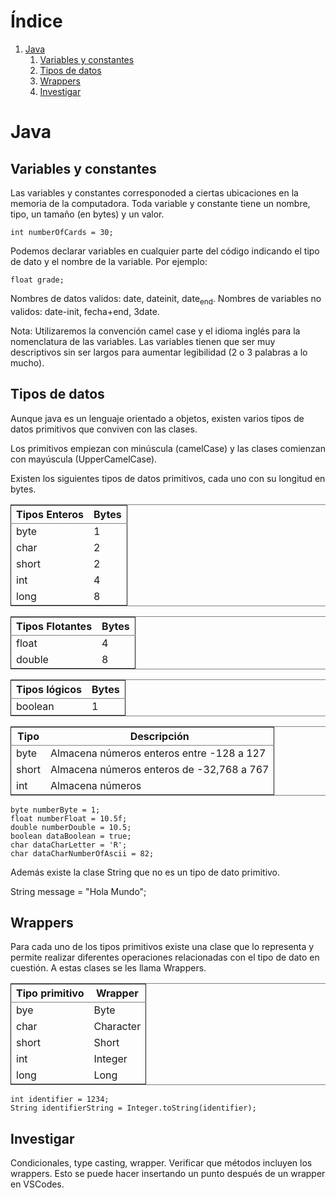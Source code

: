 
# &Iacute;ndice

1.  [Java](#orgeda45df)
    1.  [Variables y constantes](#orgc43d3c2)
    2.  [Tipos de datos](#orgaeb707a)
    3.  [Wrappers](#org244d42e)
    4.  [Investigar](#orgab975f6)



<a id="orgeda45df"></a>

# Java


<a id="orgc43d3c2"></a>

## Variables y constantes

Las variables y constantes corresponoded a ciertas ubicaciones en la memoria de la computadora. Toda variable y constante tiene un nombre, tipo, un tamaño (en bytes) y un valor.

    int numberOfCards = 30;

Podemos declarar variables en cualquier parte del código indicando el tipo de dato y el nombre de la variable. Por ejemplo:

    float grade;

Nombres de datos validos: date, dateinit, date<sub>end</sub>.
Nombres de variables no validos: date-init, fecha+end, 3date.

Nota: Utilizaremos la convención camel case y el idioma inglés para la nomenclatura de las variables. Las variables tienen que ser muy descriptivos sin ser largos para aumentar legibilidad (2 o 3 palabras a lo mucho).


<a id="orgaeb707a"></a>

## Tipos de datos

Aunque java es un lenguaje orientado a objetos, existen varios tipos de datos primitivos que conviven con las clases.

Los primitivos empiezan con minúscula (camelCase) y las clases comienzan con mayúscula (UpperCamelCase).

Existen los siguientes tipos de datos primitivos, cada uno con su longitud en bytes.

<table border="2" cellspacing="0" cellpadding="6" rules="groups" frame="hsides">


<colgroup>
<col  class="org-left" />

<col  class="org-right" />
</colgroup>
<thead>
<tr>
<th scope="col" class="org-left">Tipos Enteros</th>
<th scope="col" class="org-right">Bytes</th>
</tr>
</thead>

<tbody>
<tr>
<td class="org-left">byte</td>
<td class="org-right">1</td>
</tr>


<tr>
<td class="org-left">char</td>
<td class="org-right">2</td>
</tr>


<tr>
<td class="org-left">short</td>
<td class="org-right">2</td>
</tr>


<tr>
<td class="org-left">int</td>
<td class="org-right">4</td>
</tr>


<tr>
<td class="org-left">long</td>
<td class="org-right">8</td>
</tr>
</tbody>
</table>

<table border="2" cellspacing="0" cellpadding="6" rules="groups" frame="hsides">


<colgroup>
<col  class="org-left" />

<col  class="org-right" />
</colgroup>
<thead>
<tr>
<th scope="col" class="org-left">Tipos Flotantes</th>
<th scope="col" class="org-right">Bytes</th>
</tr>
</thead>

<tbody>
<tr>
<td class="org-left">float</td>
<td class="org-right">4</td>
</tr>


<tr>
<td class="org-left">double</td>
<td class="org-right">8</td>
</tr>
</tbody>
</table>

<table border="2" cellspacing="0" cellpadding="6" rules="groups" frame="hsides">


<colgroup>
<col  class="org-left" />

<col  class="org-right" />
</colgroup>
<thead>
<tr>
<th scope="col" class="org-left">Tipos lógicos</th>
<th scope="col" class="org-right">Bytes</th>
</tr>
</thead>

<tbody>
<tr>
<td class="org-left">boolean</td>
<td class="org-right">1</td>
</tr>
</tbody>
</table>

<table border="2" cellspacing="0" cellpadding="6" rules="groups" frame="hsides">


<colgroup>
<col  class="org-left" />

<col  class="org-left" />
</colgroup>
<thead>
<tr>
<th scope="col" class="org-left">Tipo</th>
<th scope="col" class="org-left">Descripción</th>
</tr>
</thead>

<tbody>
<tr>
<td class="org-left">byte</td>
<td class="org-left">Almacena números enteros entre -128 a 127</td>
</tr>


<tr>
<td class="org-left">short</td>
<td class="org-left">Almacena números enteros de -32,768 a 767</td>
</tr>


<tr>
<td class="org-left">int</td>
<td class="org-left">Almacena números</td>
</tr>
</tbody>
</table>

    byte numberByte = 1;
    float numberFloat = 10.5f;
    double numberDouble = 10.5;
    boolean dataBoolean = true;
    char dataCharLetter = 'R';
    char dataCharNumberOfAscii = 82;

Además existe la clase String que no es un tipo de dato primitivo.

String message = "Hola Mundo";


<a id="org244d42e"></a>

## Wrappers

Para cada uno de los tipos primitivos existe una clase que lo representa y permite realizar diferentes operaciones relacionadas con el tipo de dato en cuestión. A estas clases se les llama <span class="underline">Wrappers</span>.

<table border="2" cellspacing="0" cellpadding="6" rules="groups" frame="hsides">


<colgroup>
<col  class="org-left" />

<col  class="org-left" />
</colgroup>
<thead>
<tr>
<th scope="col" class="org-left">Tipo primitivo</th>
<th scope="col" class="org-left">Wrapper</th>
</tr>
</thead>

<tbody>
<tr>
<td class="org-left">bye</td>
<td class="org-left">Byte</td>
</tr>


<tr>
<td class="org-left">char</td>
<td class="org-left">Character</td>
</tr>


<tr>
<td class="org-left">short</td>
<td class="org-left">Short</td>
</tr>


<tr>
<td class="org-left">int</td>
<td class="org-left">Integer</td>
</tr>


<tr>
<td class="org-left">long</td>
<td class="org-left">Long</td>
</tr>
</tbody>
</table>

    int identifier = 1234;
    String identifierString = Integer.toString(identifier);


<a id="orgab975f6"></a>

## Investigar

Condicionales, type casting, wrapper. Verificar que métodos incluyen los wrappers. Esto se puede hacer insertando un punto después de un wrapper en VSCodes.

